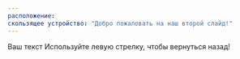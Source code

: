 ```yaml
---
расположение: 
скользящее устройство: "Добро пожаловать на наш второй слайд!"
---
```

Ваш текст
Используйте левую стрелку, чтобы вернуться назад!
